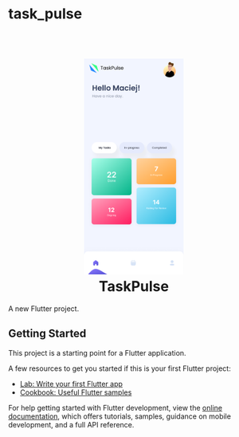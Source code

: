 # task_pulse
<h1 align="center">
  <br>
  <a href=""><img src="assets/images/image.png" alt="Markdownify" width="200"></a>
  <br>
  TaskPulse
  <br>
</h1>

A new Flutter project.

## Getting Started

This project is a starting point for a Flutter application.

A few resources to get you started if this is your first Flutter project:

- [Lab: Write your first Flutter app](https://docs.flutter.dev/get-started/codelab)
- [Cookbook: Useful Flutter samples](https://docs.flutter.dev/cookbook)

For help getting started with Flutter development, view the
[online documentation](https://docs.flutter.dev/), which offers tutorials,
samples, guidance on mobile development, and a full API reference.
